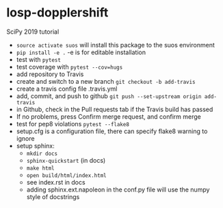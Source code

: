 # losp-dopplershift
SciPy 2019 tutorial

* `source activate suos`  will install this package to the suos environment
* `pip install -e .`  -e is for editable installation
* test with `pytest`
* test coverage with `pytest --cov=hugs`
* add repository to Travis
* create and switch to a new branch `git checkout -b add-travis`
* create a travis config file .travis.yml
* add, commit, and push to github `git push --set-upstream origin add-travis`
* in Github, check in the Pull requests tab if the Travis build has passed
* If no problems, press Confirm merge request, and confirm merge
* test for pep8 violations `pytest --flake8`
* setup.cfg is a configuration file, there can specify flake8 warning to ignore
* setup sphinx:
  + `mkdir docs`
  * `sphinx-quickstart` (in docs)
  * `make html`
  * `open build/html/index.html`
  * see index.rst in docs
  * adding sphinx.ext.napoleon in the conf.py file will use the numpy style of
    docstrings
